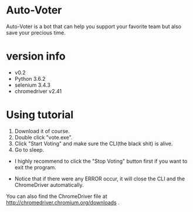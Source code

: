 # Auto-Voter
Auto-Voter is a bot that can help you support your favorite team but also save your precious time.

version info
=============
*   v0.2
*   Python 3.6.2
*   selenium 3.4.3
*   chromedriver v2.41

Using tutorial
=============
1. Download it of course.
2. Double click "vote.exe".
3. Click "Start Voting" and make sure the CLI(the black shit) is alive.
4. Go to sleep.

*   I highly recommend to click the "Stop Voting" button first if you want to exit the program. 

*   Notice that if there were any ERROR occur, it will close the CLI and the ChromeDriver automatically.

You can also find the ChromeDriver file at http://chromedriver.chromium.org/downloads .